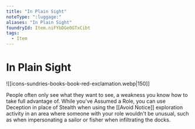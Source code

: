 ```yaml
---
title: "In Plain Sight"
noteType: ":luggage:"
aliases: "In Plain Sight"
foundryId: Item.niFYbDGe0GTxCibt
tags:
  - Item
---
```


# In Plain Sight
![[icons-sundries-books-book-red-exclamation.webp|150]]

People often only see what they want to see, a weakness you know how to take full advantage of. While you've Assumed a Role, you can use Deception in place of Stealth when using the [[Avoid Notice]] exploration activity in an area where someone with your role wouldn't be unusual, such as when impersonating a sailor or fisher when infiltrating the docks.
